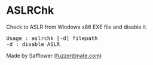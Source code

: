 # ASLRChk
Check to ASLR from Windows x86 EXE file and disable it.<br>
<pre>
Usage : aslrchk [-d] filepath
-d : disable ASLR
</pre>
Made by Safflower (fuzzer@nate.com)
